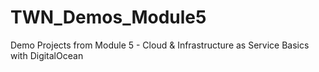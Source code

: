 # TWN_Demos_Module5
Demo Projects from Module 5 - Cloud &amp; Infrastructure as Service Basics with DigitalOcean
